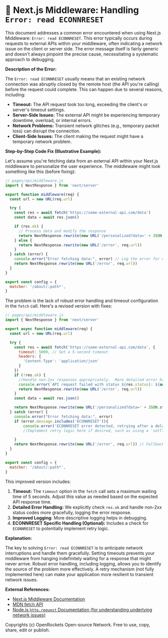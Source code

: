 # 🐞 Next.js Middleware: Handling `Error: read ECONNRESET`


This document addresses a common error encountered when using Next.js Middleware: `Error: read ECONNRESET`. This error typically occurs during requests to external APIs within your middleware, often indicating a network issue on the client or server side.  The error message itself is fairly generic and doesn't always pinpoint the precise cause, necessitating a systematic approach to debugging.

**Description of the Error:**

The `Error: read ECONNRESET` usually means that an existing network connection was abruptly closed by the remote host (the API you're calling) before the request could complete. This can happen due to several reasons, including:

* **Timeout:** The API request took too long, exceeding the client's or server's timeout settings.
* **Server-Side Issues:** The external API might be experiencing temporary downtime, overload, or internal errors.
* **Network Problems:** Transient network glitches (e.g., temporary packet loss) can disrupt the connection.
* **Client-Side Issues:**  The client making the request might have a temporary network problem.


**Step-by-Step Code Fix (Illustrative Example):**

Let's assume you're fetching data from an external API within your Next.js middleware to personalize the user experience.  The middleware might look something like this (before fixing):

```javascript
// pages/api/middleware.js
import { NextResponse } from 'next/server'

export function middleware(req) {
  const url = new URL(req.url)

  try {
    const res = await fetch('https://some-external-api.com/data')
    const data = await res.json()

    if (res.ok) {
      // Process data and modify the response
      return NextResponse.rewrite(new URL('/personalized?data=' + JSON.stringify(data), req.url))
    } else {
      return NextResponse.rewrite(new URL('/error', req.url))
    }
  } catch (error) {
    console.error("Error fetching data:", error) // Log the error for debugging
    return NextResponse.rewrite(new URL('/error', req.url))
  }
}

export const config = {
  matcher: '/about/:path*',
}
```

The problem is the lack of robust error handling and timeout configuration in the `fetch` call.  Here's a revised version with fixes:

```javascript
// pages/api/middleware.js
import { NextResponse } from 'next/server'

export async function middleware(req) {
  const url = new URL(req.url)

  try {
    const res = await fetch('https://some-external-api.com/data', {
      timeout: 5000, // Set a 5-second timeout
      headers: {
        'Content-Type': 'application/json'
      }
    })
    if (!res.ok) {
      //Handle non-2xx responses appropriately.  More detailed error handling might be necessary based on the API's error responses.
      console.error(`API request failed with status ${res.status}: ${await res.text()}`)
      return NextResponse.rewrite(new URL('/error', req.url))
    }
    const data = await res.json()

    return NextResponse.rewrite(new URL('/personalized?data=' + JSON.stringify(data), req.url))
  } catch (error) {
    console.error("Error fetching data:", error)
    if (error.message.includes('ECONNRESET')){
        console.error('ECONNRESET error detected, retrying after a delay')
        //Implement retry logic here if desired, such as using a `setTimeout` and recursively calling the function.

    }
    return NextResponse.rewrite(new URL('/error', req.url)) // Fallback to error page
  }
}

export const config = {
  matcher: '/about/:path*',
}
```

This improved version includes:

1. **Timeout:**  The `timeout` option in the `fetch` call sets a maximum waiting time of 5 seconds.  Adjust this value as needed based on the expected API response time.
2. **Detailed Error Handling:** We explicitly check `res.ok`  and handle non-2xx status codes more gracefully, logging the error response.
3. **Improved Logging**: More descriptive logging helps in debugging.
4. **ECONNRESET Specific Handling (Optional):** Includes a check for `ECONNRESET` to potentially implement retry logic.


**Explanation:**

The key to solving `Error: read ECONNRESET` is to anticipate network interruptions and handle them gracefully.  Setting timeouts prevents your middleware from hanging indefinitely waiting for a response that might never arrive.  Robust error handling, including logging, allows you to identify the source of the problem more effectively.  A retry mechanism (not fully implemented here) can make your application more resilient to transient network issues.


**External References:**

* [Next.js Middleware Documentation](https://nextjs.org/docs/app/building-your-application/routing/middleware)
* [MDN fetch API](https://developer.mozilla.org/en-US/docs/Web/API/Fetch_API)
* [Node.js `http.request` Documentation (for understanding underlying network issues)](https://nodejs.org/api/http.html#http_http_request_options_callback)


Copyrights (c) OpenRockets Open-source Network. Free to use, copy, share, edit or publish.

